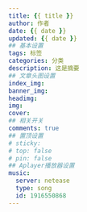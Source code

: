 ```yaml
---
title: {{ title }}
author: 作者
date: {{ date }}
updated: {{ date }}
## 基本设置
tags: 标签
categories: 分类
description: 这是摘要
## 文章头图设置
index_img:
banner_img:
headimg:
img:
cover:
## 相关开关
comments: true
## 置顶设置
# sticky:
# top: false
# pin: false
## Aplayer播放器设置
music:
  server: netease
  type: song
  id: 1916550868
---
```

